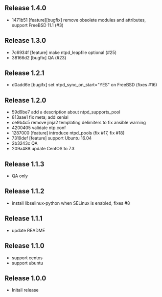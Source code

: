 ## Release 1.4.0

* 1471b51 [feature][bugfix] remove obsolete modules and attributes, support FreeBSD 11.1 (#3)

## Release 1.3.0

* 7c6934f [feature] make ntpd_leapfile optional (#25)
* 38166d2 [bugfix] QA (#23)

## Release 1.2.1

* d0add6e [bugifx] set ntpd_sync_on_start="YES" on FreeBSD (fixes #16)

## Release 1.2.0

* 59d9be7 add a description about ntpd_supports_pool
* 813aae1 fix meta; add xenial
* ce9b4c5 remove jinja2 templating delimiters to fix ansible warning
* 4200405 validate ntp.conf
* 1287000 [feature] introduce ntpd_pools (fix #17, fix #18)
* 7319def [feature] support Ubuntu 16.04
* 2b3243c QA
* 209a488 update CentOS to 7.3

## Release 1.1.3

* QA only

## Release 1.1.2

* install libselinux-python when SELinux is enabled, fixes #8

## Release 1.1.1

* update README

## Release 1.1.0

* support centos
* support ubuntu

## Release 1.0.0

* Initail release
